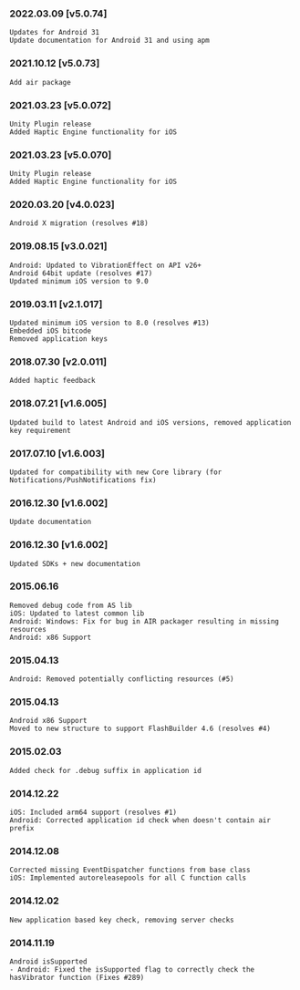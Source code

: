 ### 2022.03.09 [v5.0.74]

```
Updates for Android 31
Update documentation for Android 31 and using apm
```

### 2021.10.12 [v5.0.73]

```
Add air package
```



### 2021.03.23 [v5.0.072]

```
Unity Plugin release
Added Haptic Engine functionality for iOS

```


### 2021.03.23 [v5.0.070]

```
Unity Plugin release
Added Haptic Engine functionality for iOS

```


### 2020.03.20 [v4.0.023]

```
Android X migration (resolves #18)
```


### 2019.08.15 [v3.0.021]

```
Android: Updated to VibrationEffect on API v26+ 
Android 64bit update (resolves #17)
Updated minimum iOS version to 9.0
```


### 2019.03.11 [v2.1.017]

```
Updated minimum iOS version to 8.0 (resolves #13)
Embedded iOS bitcode
Removed application keys 
```


### 2018.07.30 [v2.0.011]

```
Added haptic feedback
```


### 2018.07.21 [v1.6.005]

```
Updated build to latest Android and iOS versions, removed application key requirement
```


### 2017.07.10 [v1.6.003]

```
Updated for compatibility with new Core library (for Notifications/PushNotifications fix)
```


### 2016.12.30 [v1.6.002]

```
Update documentation
```


### 2016.12.30 [v1.6.002]

```
Updated SDKs + new documentation
```


### 2015.06.16

```
Removed debug code from AS lib
iOS: Updated to latest common lib
Android: Windows: Fix for bug in AIR packager resulting in missing resources
Android: x86 Support
```


### 2015.04.13

```
Android: Removed potentially conflicting resources (#5)
```


### 2015.04.13

```
Android x86 Support
Moved to new structure to support FlashBuilder 4.6 (resolves #4)
```


### 2015.02.03

```
Added check for .debug suffix in application id
```


### 2014.12.22

```
iOS: Included arm64 support (resolves #1)
Android: Corrected application id check when doesn't contain air prefix
```


### 2014.12.08

```
Corrected missing EventDispatcher functions from base class
iOS: Implemented autoreleasepools for all C function calls
```


### 2014.12.02

```
New application based key check, removing server checks
```


### 2014.11.19

```
Android isSupported 
- Android: Fixed the isSupported flag to correctly check the hasVibrator function (Fixes #289)
```
